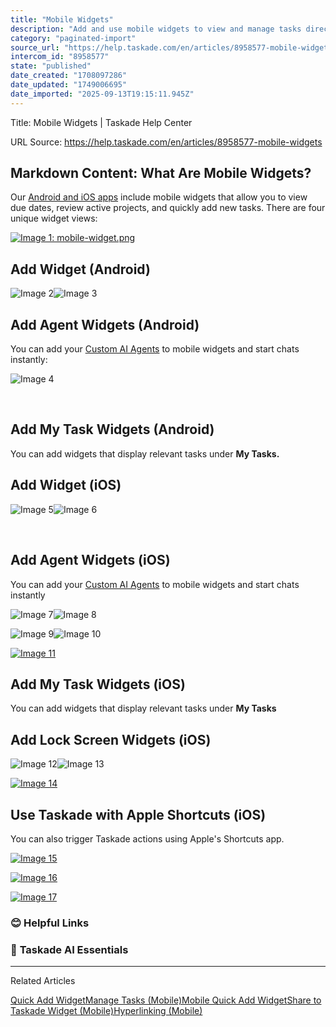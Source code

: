 ```yaml
---
title: "Mobile Widgets"
description: "Add and use mobile widgets to view and manage tasks directly from your home screen."
category: "paginated-import"
source_url: "https://help.taskade.com/en/articles/8958577-mobile-widgets"
intercom_id: "8958577"
state: "published"
date_created: "1708097286"
date_updated: "1749006695"
date_imported: "2025-09-13T19:15:11.945Z"
---
```


Title: Mobile Widgets | Taskade Help Center

URL Source: https://help.taskade.com/en/articles/8958577-mobile-widgets

Markdown Content:
**What Are Mobile Widgets?**
----------------------------

Our [Android and iOS apps](https://www.taskade.com/downloads) include mobile widgets that allow you to view due dates, review active projects, and quickly add new tasks. There are four unique widget views:

[![Image 1: mobile-widget.png](https://taskade.intercom-attachments-7.com/i/o/965378419/905663030488ab47ecd5c4ed/10488321792275?expires=1757792700&signature=17329a4f77b8f2965a1db9fb4998dc71119ce8e215ed730d06f69dfd896fd775&req=fSYiFc52mYBWFb4f3HP0gGm5%2BAaQzC6oml3kZEdJv6nZDlWuY4ErCdUIzXb4%0AJPj9HSZ9YqJI1BUuDg%3D%3D%0A)](https://taskade.intercom-attachments-7.com/i/o/965378419/905663030488ab47ecd5c4ed/10488321792275?expires=1757792700&signature=17329a4f77b8f2965a1db9fb4998dc71119ce8e215ed730d06f69dfd896fd775&req=fSYiFc52mYBWFb4f3HP0gGm5%2BAaQzC6oml3kZEdJv6nZDlWuY4ErCdUIzXb4%0AJPj9HSZ9YqJI1BUuDg%3D%3D%0A)

**Add Widget (Android)**
------------------------

![Image 2](https://downloads.intercomcdn.com/i/o/plyqw4hf/1554731743/a737ec7dbf661793921bae2e2eda/androidwidget1.jpg?expires=1757916000&signature=479079065ccdb4bcef4feaf8effa3c1a7e2791ea456596b084b8a5e0174a3429&req=dSUiEs59nIZbWvMW3Hu4gXrthsBqOcw8ayF%2FSCoPOMXwe8IjbDqvawZG02jg%0A%2FA%3D%3D%0A)![Image 3](https://downloads.intercomcdn.com/i/o/plyqw4hf/1554732566/d28db25a5b99efc61d50c4678f16/androidwidget6.jpg?expires=1757916000&signature=fc19b4a4e22dec2cd47557fc87c5763121ea34267e1d0d4192aaf5d79d3e106b&req=dSUiEs59n4RZX%2FMW3Hu4gRZLaiw9J324Kl4F5VpazZUZahJat%2BaAS04cn4P5%0A6w%3D%3D%0A)

Add Agent Widgets (Android)
---------------------------

You can add your [Custom AI Agents](https://help.taskade.com/en/articles/8958457-custom-ai-agents) to mobile widgets and start chats instantly:

![Image 4](https://downloads.intercomcdn.com/i/o/plyqw4hf/1554744740/6b5abc53c11aef07d6d10fa19caa/androidwidget4.jpg?expires=1757916000&signature=41e4f9559cf5bc95f4edea9bb13b70bdfd845ffa78aa2c3a06c355e8a8b481f3&req=dSUiEs56mYZbWfMW3Hu4gZlzvORevLnbEVoz0m76a0m1KXfWK6Thj8MeLSFz%0AZw%3D%3D%0A)

​

Add My Task Widgets (Android)
-----------------------------

You can add widgets that display relevant tasks under **My Tasks.**

**Add Widget (iOS)**
--------------------

![Image 5](https://downloads.intercomcdn.com/i/o/plyqw4hf/1552939900/b2ef0e58bf3c5e7001c4fd860256/agent-widget-1.jpg?expires=1757916000&signature=82a7a7b8765c7fe3da4815439c992bf8bf6a47a0819d2f834969c89132579c10&req=dSUiFMB9lIhfWfMW3Hu4gUt%2Bq%2FmOwv2ftL8zb%2BlPAx%2BrwNhKbNKTbGAgKmbo%0ATw%3D%3D%0A)![Image 6](https://downloads.intercomcdn.com/i/o/plyqw4hf/1552939991/c50d4e83208b6a13d0f0fea56f30/agent-widget-2.jpg?expires=1757916000&signature=dfe4bbabbb235d353326e5c30c87ded1ad6df5ae18a42f2c0bcb22e29c50774c&req=dSUiFMB9lIhWWPMW3Hu4gSM5haMAlLavqkyrEJiClF1slA2cR7zEt7Dup8hj%0AIQ%3D%3D%0A)

​

Add Agent Widgets (iOS)
-----------------------

You can add your [Custom AI Agents](https://help.taskade.com/en/articles/8958457-custom-ai-agents) to mobile widgets and start chats instantly

![Image 7](https://downloads.intercomcdn.com/i/o/plyqw4hf/1497372176/5362168ab58c2456fafe650a02ea/agent-widget-1.jpg?expires=1757916000&signature=ae8ab4d7080ae9945de6840ed104f5e1d8b766363ef3fcc4dc2835bc6aecb89b&req=dSQuEcp5n4BYX%2FMW3Hu4gUytPj0PDLhTJnh6HXDDI1eYmTskqtWCBqM40aIp%0AiQ%3D%3D%0A)![Image 8](https://downloads.intercomcdn.com/i/o/plyqw4hf/1497373328/6639be66b9926655e8c8bd56b465/agent-widget-2.jpg?expires=1757916000&signature=a936634ea49173644cf191a0eba8858fb9a752869df00521190d6509fb18f817&req=dSQuEcp5noJdUfMW3Hu4gWPAj2jTxcMMvPNlQJxdJn28N8yE06NOCSs6i3G8%0AKg%3D%3D%0A)

![Image 9](https://downloads.intercomcdn.com/i/o/plyqw4hf/1497375783/43653168c15ec47c52423f793416/agent-widget-3.jpg?expires=1757916000&signature=7a0710b3fc99667048c4be4c28e396478588e157ea3e9715289ee6dfde722b60&req=dSQuEcp5mIZXWvMW3Hu4gfSvCI03YwgF%2B5WqUvZjwldmJzfME2aOdsAOnWJl%0ADw%3D%3D%0A)![Image 10](https://downloads.intercomcdn.com/i/o/plyqw4hf/1497375989/30e3538001b7ce34e31e75b5354d/agent-widget-4.jpg?expires=1757916000&signature=a307b4dfbbd4ddcc18fda58b66387f2dc84e9867a66dfa0014a861d0e6789118&req=dSQuEcp5mIhXUPMW3Hu4gScT1FLYJ7T7b0iSetDNCTdzu9gTTyE7GzBd3P0T%0AAQ%3D%3D%0A)

[![Image 11](https://downloads.intercomcdn.com/i/o/plyqw4hf/1497376854/4cd0521dbf2cfe9ac3aa4eb00045/agent-widget-5.jpg?expires=1757792700&signature=a29c1f5fc2acd22407ba810ac21f9c710d4785ee7f412eda60f0e167bd3f49a1&req=dSQuEcp5m4laXfMW1HO4zRFNOsiisquG3WMC7Yh7ahkZ4Hc7qFCAtycEWOU5%0A1pOa4LKGjNslQIGVv9k%3D%0A)](https://downloads.intercomcdn.com/i/o/plyqw4hf/1497376854/4cd0521dbf2cfe9ac3aa4eb00045/agent-widget-5.jpg?expires=1757792700&signature=a29c1f5fc2acd22407ba810ac21f9c710d4785ee7f412eda60f0e167bd3f49a1&req=dSQuEcp5m4laXfMW1HO4zRFNOsiisquG3WMC7Yh7ahkZ4Hc7qFCAtycEWOU5%0A1pOa4LKGjNslQIGVv9k%3D%0A)

Add My Task Widgets (iOS)
-------------------------

You can add widgets that display relevant tasks under **My Tasks**

**Add Lock Screen Widgets (iOS)**
---------------------------------

![Image 12](https://downloads.intercomcdn.com/i/o/1168417359/64ea52596c3c1291da464e9f/lock-screen-widgets.jpg?expires=1757916000&signature=ed1d29d435f3a144358cda02d0fdec17af87b79e491ce706ae8f2148b93da0fc&req=dSEhHs1%2FmoJaUPMW3Hu4gSWRU%2BCKCH3fwn6CaPP13NbeTKCDcgSQ3UKM0OWS%0Alw%3D%3D%0A)![Image 13](https://downloads.intercomcdn.com/i/o/1168416777/8ea6851a62421c006648be6c/lock-screen-widgets-1.jpg?expires=1757916000&signature=eae8337e8dc5874d541e522619a2fab4d4dfa9bb0a365de825bdd703c85ca331&req=dSEhHs1%2Fm4ZYXvMW3Hu4gaaGhrrfv%2FQMIrdP021%2FtxUDTUerDMF2c%2FVYbr8i%0AeA%3D%3D%0A)

[![Image 14](https://downloads.intercomcdn.com/i/o/1168419231/7f1f14176546c687fa48b94a/lock-screen-widgets-2.jpg?expires=1757792700&signature=bbb5cfbd120021c70726af7d07b76d245d59c3b9a1f88d09b7b6215f88d0ac4d&req=dSEhHs1%2FlINcWPMW1HO4zeHtTpFFerCoWaFUNMn3bUI92GdXENZCByrQ4JFS%0A7n%2FhejokW%2BArVzoPOw0%3D%0A)](https://downloads.intercomcdn.com/i/o/1168419231/7f1f14176546c687fa48b94a/lock-screen-widgets-2.jpg?expires=1757792700&signature=bbb5cfbd120021c70726af7d07b76d245d59c3b9a1f88d09b7b6215f88d0ac4d&req=dSEhHs1%2FlINcWPMW1HO4zeHtTpFFerCoWaFUNMn3bUI92GdXENZCByrQ4JFS%0A7n%2FhejokW%2BArVzoPOw0%3D%0A)

**Use Taskade with Apple Shortcuts (iOS)**
------------------------------------------

You can also trigger Taskade actions using Apple's Shortcuts app.

[![Image 15](https://downloads.intercomcdn.com/i/o/1168428764/4c78196d88e14190356cae7a/add-shortcuts.jpg?expires=1757792700&signature=f74c2bb84234adbd4752a4de99688d1444eafc622f046f7081c5638f244225cc&req=dSEhHs18lYZZXfMW1HO4zWsC38Fah5qBDkKWVOU5mEnXHliW68uUCUKcEIb7%0A2ISkxNCuD7RuVIGpCLs%3D%0A)](https://downloads.intercomcdn.com/i/o/1168428764/4c78196d88e14190356cae7a/add-shortcuts.jpg?expires=1757792700&signature=f74c2bb84234adbd4752a4de99688d1444eafc622f046f7081c5638f244225cc&req=dSEhHs18lYZZXfMW1HO4zWsC38Fah5qBDkKWVOU5mEnXHliW68uUCUKcEIb7%0A2ISkxNCuD7RuVIGpCLs%3D%0A)

[![Image 16](https://downloads.intercomcdn.com/i/o/1168429537/959a811c0bc35621bf90a4fa/add-shortucts-1.jpg?expires=1757792700&signature=506dce8145a4cd7b2b5d1f8034b1ff2727e106c7e16123041a552545576b1194&req=dSEhHs18lIRcXvMW1HO4ze3qseTncD2nWjlUEcOcRLxm4tijUAsacLCq9e4k%0A9VPvVABH%2FB9Pfh%2Bz9e0%3D%0A)](https://downloads.intercomcdn.com/i/o/1168429537/959a811c0bc35621bf90a4fa/add-shortucts-1.jpg?expires=1757792700&signature=506dce8145a4cd7b2b5d1f8034b1ff2727e106c7e16123041a552545576b1194&req=dSEhHs18lIRcXvMW1HO4ze3qseTncD2nWjlUEcOcRLxm4tijUAsacLCq9e4k%0A9VPvVABH%2FB9Pfh%2Bz9e0%3D%0A)

[![Image 17](https://downloads.intercomcdn.com/i/o/1168429800/f73ad259a90ba653114e69cd/add-shortcuts-2.jpg?expires=1757792700&signature=277f2d2bd6c0ff1c9843883934b19700b78d652c3aae47851824ad1279756f2f&req=dSEhHs18lIlfWfMW1HO4zQ%2BVHSaeYlkfvHEQcF7f%2BQGrrPiWgWUzezIP6kIv%0AQS0U3p8vlksO2YMExg8%3D%0A)](https://downloads.intercomcdn.com/i/o/1168429800/f73ad259a90ba653114e69cd/add-shortcuts-2.jpg?expires=1757792700&signature=277f2d2bd6c0ff1c9843883934b19700b78d652c3aae47851824ad1279756f2f&req=dSEhHs18lIlfWfMW1HO4zQ%2BVHSaeYlkfvHEQcF7f%2BQGrrPiWgWUzezIP6kIv%0AQS0U3p8vlksO2YMExg8%3D%0A)

### **😊 Helpful Links**

### 🤖 **Taskade AI Essentials**

* * *

Related Articles

[Quick Add Widget](https://help.taskade.com/en/articles/8958542-quick-add-widget)[Manage Tasks (Mobile)](https://help.taskade.com/en/articles/8958573-manage-tasks-mobile)[Mobile Quick Add Widget](https://help.taskade.com/en/articles/8958575-mobile-quick-add-widget)[Share to Taskade Widget (Mobile)](https://help.taskade.com/en/articles/8958579-share-to-taskade-widget-mobile)[Hyperlinking (Mobile)](https://help.taskade.com/en/articles/8958580-hyperlinking-mobile)
